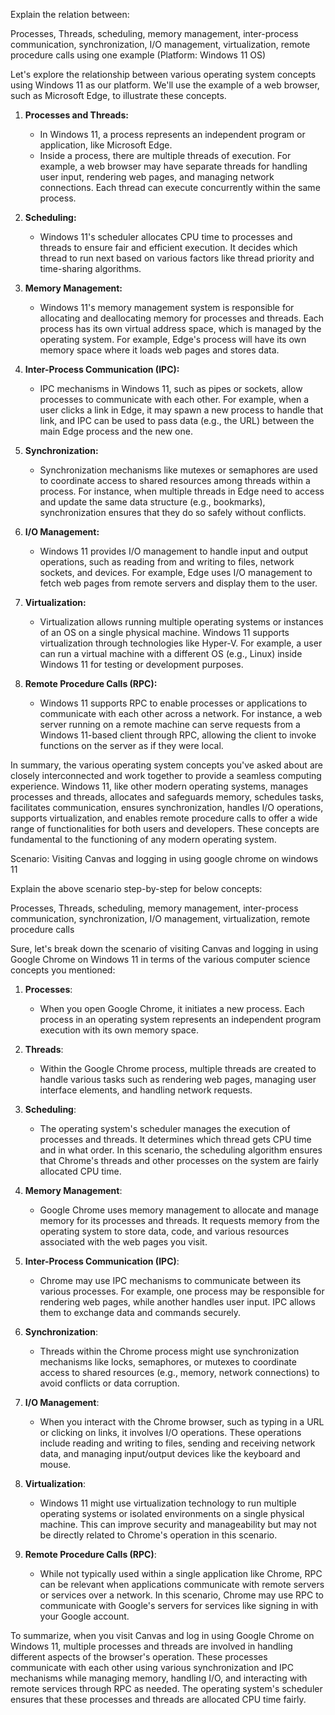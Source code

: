 Explain the relation between:

Processes, Threads, scheduling, memory management, inter-process communication, synchronization, I/O management, virtualization, remote procedure calls using one example (Platform: Windows 11 OS)

Let's explore the relationship between various operating system concepts using Windows 11 as our platform. We'll use the example of a web browser, such as Microsoft Edge, to illustrate these concepts.

1. **Processes and Threads:**
   - In Windows 11, a process represents an independent program or application, like Microsoft Edge.
   - Inside a process, there are multiple threads of execution. For example, a web browser may have separate threads for handling user input, rendering web pages, and managing network connections. Each thread can execute concurrently within the same process.

2. **Scheduling:**
   - Windows 11's scheduler allocates CPU time to processes and threads to ensure fair and efficient execution. It decides which thread to run next based on various factors like thread priority and time-sharing algorithms.

3. **Memory Management:**
   - Windows 11's memory management system is responsible for allocating and deallocating memory for processes and threads. Each process has its own virtual address space, which is managed by the operating system. For example, Edge's process will have its own memory space where it loads web pages and stores data.

4. **Inter-Process Communication (IPC):**
   - IPC mechanisms in Windows 11, such as pipes or sockets, allow processes to communicate with each other. For example, when a user clicks a link in Edge, it may spawn a new process to handle that link, and IPC can be used to pass data (e.g., the URL) between the main Edge process and the new one.

5. **Synchronization:**
   - Synchronization mechanisms like mutexes or semaphores are used to coordinate access to shared resources among threads within a process. For instance, when multiple threads in Edge need to access and update the same data structure (e.g., bookmarks), synchronization ensures that they do so safely without conflicts.

6. **I/O Management:**
   - Windows 11 provides I/O management to handle input and output operations, such as reading from and writing to files, network sockets, and devices. For example, Edge uses I/O management to fetch web pages from remote servers and display them to the user.

7. **Virtualization:**
   - Virtualization allows running multiple operating systems or instances of an OS on a single physical machine. Windows 11 supports virtualization through technologies like Hyper-V. For example, a user can run a virtual machine with a different OS (e.g., Linux) inside Windows 11 for testing or development purposes.

8. **Remote Procedure Calls (RPC):**
   - Windows 11 supports RPC to enable processes or applications to communicate with each other across a network. For instance, a web server running on a remote machine can serve requests from a Windows 11-based client through RPC, allowing the client to invoke functions on the server as if they were local.

In summary, the various operating system concepts you've asked about are closely interconnected and work together to provide a seamless computing experience. Windows 11, like other modern operating systems, manages processes and threads, allocates and safeguards memory, schedules tasks, facilitates communication, ensures synchronization, handles I/O operations, supports virtualization, and enables remote procedure calls to offer a wide range of functionalities for both users and developers. These concepts are fundamental to the functioning of any modern operating system.

Scenario: Visiting Canvas and logging in using google chrome on windows 11

Explain the above scenario step-by-step for below concepts:

Processes, Threads, scheduling, memory management, inter-process communication, synchronization, I/O management, virtualization, remote procedure calls

Sure, let's break down the scenario of visiting Canvas and logging in using Google Chrome on Windows 11 in terms of the various computer science concepts you mentioned:

1. **Processes**:
   - When you open Google Chrome, it initiates a new process. Each process in an operating system represents an independent program execution with its own memory space.

2. **Threads**:
   - Within the Google Chrome process, multiple threads are created to handle various tasks such as rendering web pages, managing user interface elements, and handling network requests.

3. **Scheduling**:
   - The operating system's scheduler manages the execution of processes and threads. It determines which thread gets CPU time and in what order. In this scenario, the scheduling algorithm ensures that Chrome's threads and other processes on the system are fairly allocated CPU time.

4. **Memory Management**:
   - Google Chrome uses memory management to allocate and manage memory for its processes and threads. It requests memory from the operating system to store data, code, and various resources associated with the web pages you visit.

5. **Inter-Process Communication (IPC)**:
   - Chrome may use IPC mechanisms to communicate between its various processes. For example, one process may be responsible for rendering web pages, while another handles user input. IPC allows them to exchange data and commands securely.

6. **Synchronization**:
   - Threads within the Chrome process might use synchronization mechanisms like locks, semaphores, or mutexes to coordinate access to shared resources (e.g., memory, network connections) to avoid conflicts or data corruption.

7. **I/O Management**:
   - When you interact with the Chrome browser, such as typing in a URL or clicking on links, it involves I/O operations. These operations include reading and writing to files, sending and receiving network data, and managing input/output devices like the keyboard and mouse.

8. **Virtualization**:
   - Windows 11 might use virtualization technology to run multiple operating systems or isolated environments on a single physical machine. This can improve security and manageability but may not be directly related to Chrome's operation in this scenario.

9. **Remote Procedure Calls (RPC)**:
   - While not typically used within a single application like Chrome, RPC can be relevant when applications communicate with remote servers or services over a network. In this scenario, Chrome may use RPC to communicate with Google's servers for services like signing in with your Google account.

To summarize, when you visit Canvas and log in using Google Chrome on Windows 11, multiple processes and threads are involved in handling different aspects of the browser's operation. These processes communicate with each other using various synchronization and IPC mechanisms while managing memory, handling I/O, and interacting with remote services through RPC as needed. The operating system's scheduler ensures that these processes and threads are allocated CPU time fairly.
